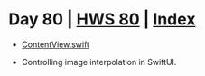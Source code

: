 # Day 80 | [HWS 80](https://www.hackingwithswift.com/100/swiftui/80) | [Index](https://github.com/JulesMoorhouse/100DaysOfSwiftUI/blob/main/README.md)

- [ContentView.swift](https://github.com/JulesMoorhouse/100DaysOfSwiftUI/blob/main/P16E%20HotProspects/P16E%20HotProspects/ContentView.swift)

- Controlling image interpolation in SwiftUI.